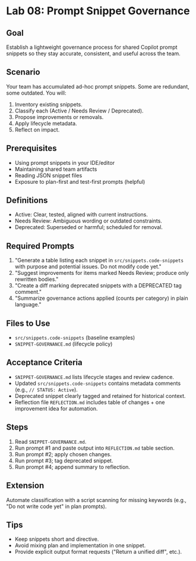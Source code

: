 # Lab 08: Prompt Snippet Governance

## Goal

Establish a lightweight governance process for shared Copilot prompt snippets so they stay accurate, consistent, and useful across the team.

## Scenario

Your team has accumulated ad-hoc prompt snippets. Some are redundant, some outdated. You will:

1. Inventory existing snippets.
2. Classify each (Active / Needs Review / Deprecated).
3. Propose improvements or removals.
4. Apply lifecycle metadata.
5. Reflect on impact.

## Prerequisites

- Using prompt snippets in your IDE/editor
- Maintaining shared team artifacts
- Reading JSON snippet files
- Exposure to plan-first and test-first prompts (helpful)

## Definitions

- Active: Clear, tested, aligned with current instructions.
- Needs Review: Ambiguous wording or outdated constraints.
- Deprecated: Superseded or harmful; scheduled for removal.

## Required Prompts

1. "Generate a table listing each snippet in `src/snippets.code-snippets` with purpose and potential issues. Do not modify code yet."
2. "Suggest improvements for items marked Needs Review; produce only rewritten bodies."
3. "Create a diff marking deprecated snippets with a DEPRECATED tag comment."
4. "Summarize governance actions applied (counts per category) in plain language."

## Files to Use

- `src/snippets.code-snippets` (baseline examples)
- `SNIPPET-GOVERNANCE.md` (lifecycle policy)

## Acceptance Criteria

- `SNIPPET-GOVERNANCE.md` lists lifecycle stages and review cadence.
- Updated `src/snippets.code-snippets` contains metadata comments (e.g., `// STATUS: Active`).
- Deprecated snippet clearly tagged and retained for historical context.
- Reflection file `REFLECTION.md` includes table of changes + one improvement idea for automation.

## Steps

1. Read `SNIPPET-GOVERNANCE.md`.
2. Run prompt #1 and paste output into `REFLECTION.md` table section.
3. Run prompt #2; apply chosen changes.
4. Run prompt #3; tag deprecated snippet.
5. Run prompt #4; append summary to reflection.

## Extension

Automate classification with a script scanning for missing keywords (e.g., "Do not write code yet" in plan prompts).

## Tips

- Keep snippets short and directive.
- Avoid mixing plan and implementation in one snippet.
- Provide explicit output format requests ("Return a unified diff", etc.).
